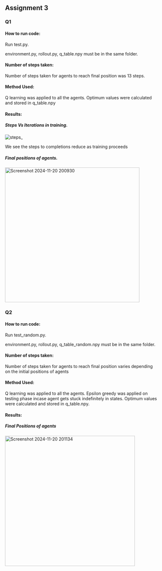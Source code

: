 ## Assignment 3
### Q1
#### How to run code:
Run test.py. 

environment.py, rollout.py, q_table.npy must be in the same folder.

#### Number of steps taken:
Number of steps taken for agents to reach final position was 13 steps.

#### Method Used:
Q learning was applied to all the agents. Optimum values were calculated and stored in q_table.npy

#### Results:
##### Steps Vs Iterations in training.
![steps_](https://github.com/user-attachments/assets/b28cd39e-7582-4264-b3f8-a34f40e0c062)


We see the steps to completions reduce as training proceeds


##### Final positions of agents.
<img width="443" alt="Screenshot 2024-11-20 200930" src="https://github.com/user-attachments/assets/20ea2ad7-ba78-4c38-b7b9-5f3bee79aeaa">



### Q2
#### How to run code:
Run test_random.py. 

environment.py, rollout.py, q_table_random.npy must be in the same folder.

#### Number of steps taken:
Number of steps taken for agents to reach final position varies depending on the initial positions of agents

#### Method Used:
Q learning was applied to all the agents. Epsilon greedy was applied on testing phase incase agent gets stuck indefinitely in states. Optimum values were calculated and stored in q_table.npy.

#### Results:
##### Final Positions of agents
<img width="428" alt="Screenshot 2024-11-20 201134" src="https://github.com/user-attachments/assets/0f5e212e-1598-4cb1-b227-6711edb2fbb9">



